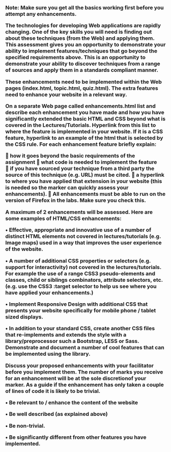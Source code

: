 <h3> Note: Make sure you get all the basics working first before you attempt any enhancements.  
  
 
The technologies for developing Web applications are rapidly changing. One of the key skills you will need is finding out about these techniques (from the Web) and applying them.  This assessment gives you an opportunity to demonstrate your ability to implement features/techniques that go beyond the specified requirements above. This is an opportunity to demonstrate your ability to discover techniques from a range of sources and apply them in a standards compliant manner.  
 
These enhancements need to be implemented within the Web pages (index.html, topic.html, quiz.html). The extra features need to enhance your website in a relevant way.  
 
On a separate Web page called enhancements.html  list and describe each enhancement you have made and how you have significantly extended the basic HTML and CSS beyond what is covered in the Lectures/Tutorials. Hyperlink from this list to where the feature is implemented in your website. If it is a CSS feature, hyperlink to an example of the html that is selected by the CSS rule. For each enhancement feature briefly explain:  
 
 how it goes beyond the basic requirements of the assignment 
 what code is needed to implement the feature  
 if you have sourced your technique from a third party the source of this technique (e.g. URL) must be cited. 
 a hyperlink to where you have applied that extension in your website (this is needed so the 
marker can quickly assess your enhancements). 
 All enhancements must be able to run on the version of Firefox in the labs. Make sure you 
check this. 
 
A maximum of 2 enhancements will be assessed. Here are some examples of HTML/CSS enhancements: 

• Effective, appropriate  and innovative use of a  number of distinct  HTML elements not  covered in lectures/tutorials (e.g. Image maps) used in a way that improves the user experience of the website. 

• A number of  additional CSS properties or selectors (e.g. support for interactivity) not covered in  the  lectures/tutorials.  For  example  the  use  of  a  range  CSS3  pseudo-elements  and  classes, child or siblings combinators, attribute selectors, etc. (e.g. use the CSS3 :target selector to help us see where you have applied your enhancements.)  

• Implement  Responsive  Design  with  additional  CSS  that  presents  your  website  specifically  for mobile phone / tablet sized displays. 

• In  addition to your standard CSS, create another CSS files that re-implements and extends the style with a library/preprocessor such a Bootstrap, LESS or Sass. Demonstrate and document a number of cool features that can be implemented using the library.  
   
Discuss your proposed enhancements with your facilitator before you implement them. The number of marks you receive for an enhancement will be at the sole discretionof your marker. As a guide if the enhancement has only taken a couple of lines of code it is likely to be trivial. 

• Be relevant to / enhance the content of the website 

• Be well described (as explained above) 

• Be non-trivial.  

• Be significantly different from other features you have implemented.  

